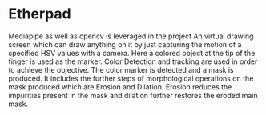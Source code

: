 # Etherpad
Mediapipe as well as opencv is leveraged in the project
An virtual drawing screen which can draw anything on it by just capturing the motion of a specified HSV values with a camera. Here a colored object at the tip of the finger is used as the marker.
Color Detection and tracking are used in order to achieve the objective. The color marker is detected and a mask is produced. It includes the further steps of morphological operations on the mask produced which are Erosion and Dilation. Erosion reduces the impurities present in the mask and dilation further restores the eroded main mask.

